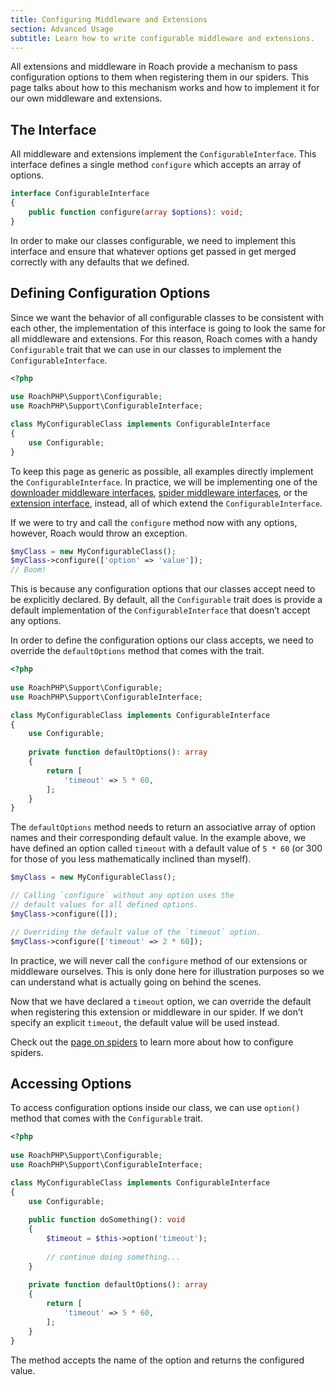 ```yaml
---
title: Configuring Middleware and Extensions
section: Advanced Usage
subtitle: Learn how to write configurable middleware and extensions.
---
```


All extensions and middleware in Roach provide a mechanism to pass configuration options to them when registering them in our spiders. This page talks about how to this mechanism works and how to implement it for our own middleware and extensions.

## The Interface

All middleware and extensions implement the `ConfigurableInterface`. This interface defines a single method `configure` which accepts an array of options.

```php
interface ConfigurableInterface
{
    public function configure(array $options): void;
}
```

In order to make our classes configurable, we need to implement this interface and ensure that whatever options get passed in get merged correctly with any defaults that we defined.

## Defining Configuration Options

Since we want the behavior of all configurable classes to be consistent with each other, the implementation of this interface is going to look the same for all middleware and extensions. For this reason, Roach comes with a handy `Configurable` trait that we can use in our classes to implement the `ConfigurableInterface`.

```php
<?php
    
use RoachPHP\Support\Configurable;
use RoachPHP\Support\ConfigurableInterface;

class MyConfigurableClass implements ConfigurableInterface
{
    use Configurable;
}
```

<Callout>

To keep this page as generic as possible, all examples directly implement the `ConfigurableInterface`. In practice, we will be implementing one of the [downloader middleware interfaces](/docs/downloader-middleware), [spider middleware interfaces](/docs/spider-middleware), or the [extension interface](/docs/extensions#writing-extensions), instead, all of which extend the `ConfigurableInterface`.

</Callout>

If we were to try and call the `configure` method now with any options, however, Roach would throw an exception. 

```php
$myClass = new MyConfigurableClass();
$myClass->configure(['option' => 'value']);
// Boom!
```

This is because any configuration options that our classes accept need to be explicitly declared. By default, all the `Configurable` trait does is provide a default implementation of the `ConfigurableInterface` that doesn’t accept any options. 

In order to define the configuration options our class accepts, we need to override the `defaultOptions` method that comes with the trait.

```php
<?php
    
use RoachPHP\Support\Configurable;
use RoachPHP\Support\ConfigurableInterface;

class MyConfigurableClass implements ConfigurableInterface
{
    use Configurable;
    
    private function defaultOptions(): array
    {
        return [
            'timeout' => 5 * 60,
        ];
    }
}
```

The `defaultOptions` method needs to return an associative array of option names and their corresponding default value. In the example above, we have defined an option called `timeout` with a default value of `5 * 60` (or 300 for those of you less mathematically inclined than myself).

```php
$myClass = new MyConfigurableClass();

// Calling `configure` without any option uses the
// default values for all defined options.
$myClass->configure([]);

// Overriding the default value of the `timeout` option.
$myClass->configure(['timeout' => 2 * 60]);
```

<Callout>

In practice, we will never call the `configure` method of our extensions or middleware ourselves. This is only done here for illustration purposes so we can understand what is actually going on behind the scenes.

</Callout>

Now that we have declared a `timeout` option, we can override the default when registering this extension or middleware in our spider. If we don’t specify an explicit `timeout`, the default value will be used instead.

Check out the [page on spiders](/docs/spiders#passing-options-to-middleware) to learn more about how to configure spiders.

## Accessing Options

To access configuration options inside our class, we can use `option()` method that comes with the `Configurable` trait.

```php
<?php
    
use RoachPHP\Support\Configurable;
use RoachPHP\Support\ConfigurableInterface;

class MyConfigurableClass implements ConfigurableInterface
{
    use Configurable;
    
    public function doSomething(): void
    {
        $timeout = $this->option('timeout');
        
        // continue doing something...
    }
    
    private function defaultOptions(): array
    {
        return [
            'timeout' => 5 * 60,
        ];
    }
}
```

The method accepts the name of the option and returns the configured value. 
